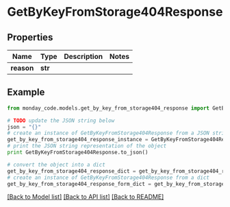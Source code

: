 # GetByKeyFromStorage404Response


## Properties

Name | Type | Description | Notes
------------ | ------------- | ------------- | -------------
**reason** | **str** |  | 

## Example

```python
from monday_code.models.get_by_key_from_storage404_response import GetByKeyFromStorage404Response

# TODO update the JSON string below
json = "{}"
# create an instance of GetByKeyFromStorage404Response from a JSON string
get_by_key_from_storage404_response_instance = GetByKeyFromStorage404Response.from_json(json)
# print the JSON string representation of the object
print GetByKeyFromStorage404Response.to_json()

# convert the object into a dict
get_by_key_from_storage404_response_dict = get_by_key_from_storage404_response_instance.to_dict()
# create an instance of GetByKeyFromStorage404Response from a dict
get_by_key_from_storage404_response_form_dict = get_by_key_from_storage404_response.from_dict(get_by_key_from_storage404_response_dict)
```
[[Back to Model list]](../README.md#documentation-for-models) [[Back to API list]](../README.md#documentation-for-api-endpoints) [[Back to README]](../README.md)


